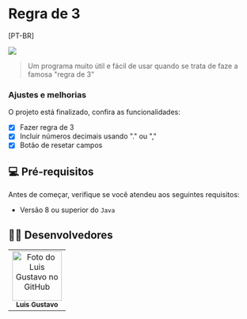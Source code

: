 # Regra de 3

[PT-BR]


<img src="https://cdn.discordapp.com/attachments/691143281442029589/903339509872230410/regraDe3.png">


> Um programa muito útil e fácil de usar quando se trata de faze a famosa "regra de 3"

### Ajustes e melhorias

O projeto está finalizado, confira as funcionalidades:

- [x] Fazer regra de 3
- [x] Incluir números decimais usando "." ou ","
- [x] Botão de resetar campos

## 💻 Pré-requisitos

Antes de começar, verifique se você atendeu aos seguintes requisitos:

* Versão 8 ou superior do `Java`

## 👨‍💻 Desenvolvedores

<table>
  <tr>
    <td align="center">
      <a href="https://github.com/luis422">
        <img src="https://avatars.githubusercontent.com/u/56276522" width="100px;" alt="Foto do Luis Gustavo no GitHub"/><br>
        <sub>
          <b>Luis Gustavo</b>
        </sub>
      </a>
    </td>
  </tr>
</table>

